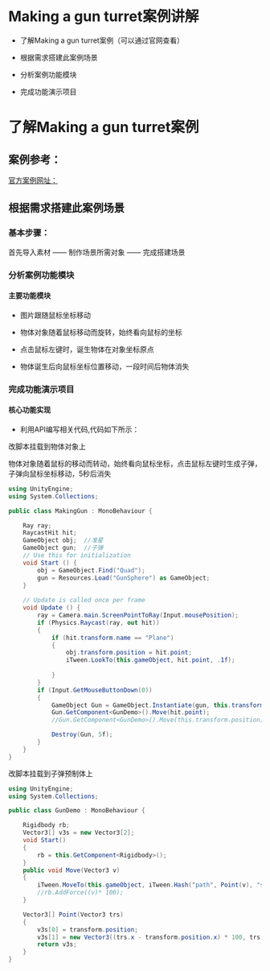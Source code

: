 # Making a gun turret案例讲解

* 了解Making a gun turret案例（可以通过官网查看）

* 根据需求搭建此案例场景

* 分析案例功能模块

* 完成功能演示项目

# 了解Making a gun turret案例

## 案例参考：

[官方案例网址：](http://www.itween.pixelplacement.com/examples.php)

## 根据需求搭建此案例场景

### 基本步骤：

首先导入素材 —— 制作场景所需对象 —— 完成搭建场景

### 分析案例功能模块

#### 主要功能模块

* 图片跟随鼠标坐标移动

* 物体对象随着鼠标移动而旋转，始终看向鼠标的坐标

* 点击鼠标左键时，诞生物体在对象坐标原点

* 物体诞生后向鼠标坐标位置移动，一段时间后物体消失

### 完成功能演示项目

#### 核心功能实现

* 利用API编写相关代码,代码如下所示：

改脚本挂载到物体对象上

物体对象随着鼠标的移动而转动，始终看向鼠标坐标，点击鼠标左键时生成子弹，子弹向鼠标坐标移动，5秒后消失
```C#
using UnityEngine;
using System.Collections;

public class MakingGun : MonoBehaviour {

    Ray ray;
    RaycastHit hit;
    GameObject obj;  //准星
    GameObject gun;  //子弹
	// Use this for initialization
	void Start () {
        obj = GameObject.Find("Quad");
        gun = Resources.Load("GunSphere") as GameObject;
	}
	
	// Update is called once per frame
	void Update () {
        ray = Camera.main.ScreenPointToRay(Input.mousePosition);
        if (Physics.Raycast(ray, out hit))
        {
            if (hit.transform.name == "Plane")
            {
                obj.transform.position = hit.point;
                iTween.LookTo(this.gameObject, hit.point, .1f);
                
            }
        }
        if (Input.GetMouseButtonDown(0))
        {
            GameObject Gun = GameObject.Instantiate(gun, this.transform.position, Quaternion.identity) as GameObject;
            Gun.GetComponent<GunDemo>().Move(hit.point);
            //Gun.GetComponent<GunDemo>().Move(this.transform.position);

            Destroy(Gun, 5f);
        }
	}
}

```

改脚本挂载到子弹预制体上

```C#
using UnityEngine;
using System.Collections;

public class GunDemo : MonoBehaviour {

    Rigidbody rb;
    Vector3[] v3s = new Vector3[2];
    void Start()
    {
        rb = this.GetComponent<Rigidbody>();
    }
    public void Move(Vector3 v)
    {
        iTween.MoveTo(this.gameObject, iTween.Hash("path", Point(v), "speed", 10f));
        //rb.AddForce((v)* 100);
    }

    Vector3[] Point(Vector3 trs)
    {
        v3s[0] = transform.position;
        v3s[1] = new Vector3((trs.x - transform.position.x) * 100, trs.y + 1, (trs.z - transform.position.z) * 100);
        return v3s;
    }
}

```
